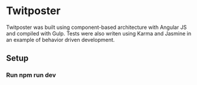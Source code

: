 # Twitposter

Twitposter was built using component-based architecture with Angular JS and compiled with Gulp. Tests were also writen using Karma and Jasmine in an example of behavior driven development.

## Setup

### Run npm run dev
